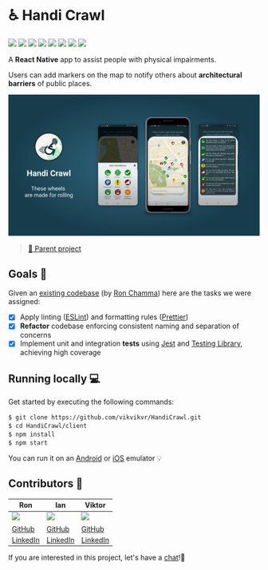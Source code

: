 # ♿ Handi Crawl

<p>
  <img src="https://img.shields.io/badge/React-Native-blue?logo=react">
  <img src="https://img.shields.io/badge/DB-Firebase-FFA50F?logo=firebase">
  <img src="https://img.shields.io/badge/Maps-Google-4285F4?logo=googlemaps">
  <img src="https://img.shields.io/badge/Runner-Jest-C21325?logo=jest">
  <img src="https://img.shields.io/badge/Tests-Testing%20Library-DB2F2E?logo=testinglibrary">  
  <img src="https://img.shields.io/badge/Style-Prettier-yellow?logo=prettier">  
  <img src="https://img.shields.io/badge/Rules-ESLint-482FBD?logo=eslint">    
  <img src="https://img.shields.io/badge/Helpful-100%25-green">  
</p>

A **React Native** app to assist people with physical impairments.

Users can add markers on the map to notify others about **architectural barriers** of public places.

<a href="https://github.com/vikvikvr/HandiCrawl">
  <img src="./docs-assets/handi-crawl-hero.png">
</a>

> [📁 Parent project](https://github.com/CalimeRon/HandiCrawl)

## Goals 🎯

Given an [existing codebase](https://github.com/CalimeRon/HandiCrawl) (by [Ron Chamma](https://github.com/CalimeRon)) here are the tasks we were assigned:

- [x] Apply linting ([ESLint](https://eslint.org/)) and formatting rules ([Prettier](https://prettier.io/))
- [x] **Refactor** codebase enforcing consistent naming and separation of concerns
- [x] Implement unit and integration **tests** using [Jest](https://jestjs.io/) and [Testing Library](https://testing-library.com/), achieving high coverage

## Running locally 💻

Get started by executing the following commands:

```bash
$ git clone https://github.com/vikvikvr/HandiCrawl.git
$ cd HandiCrawl/client
$ npm install
$ npm start
```

You can run it on an [Android](https://docs.expo.io/workflow/android-studio-emulator/) or [iOS](https://docs.expo.io/workflow/ios-simulator/) emulator 💡

## Contributors 🤝


| Ron | Ian | Viktor |
| ----- | ----- | ----- |
| <img src="https://avatars.githubusercontent.com/u/65477545?v=4" width="100px"> | <img src="https://avatars.githubusercontent.com/u/12765479?v=4" width="100px"> | <img src="https://avatars.githubusercontent.com/u/39421290?v=4" width="100px"> |
| [GitHub](https://github.com/CalimeRon) | [GitHub](https://github.com/Rankz) | [GitHub](https://github.com/vikvikvr) |
| [LinkedIn](https://www.linkedin.com/in/ron-chamma/)| [LinkedIn](https://www.linkedin.com/in/ian-michaels/)| [LinkedIn](https://www.linkedin.com/in/vikvikvr/) |

If you are interested in this project, let's have a [chat](https://www.linkedin.com/in/ian-michaels/)!🙌
